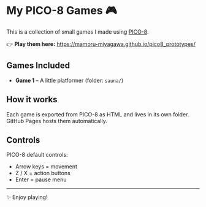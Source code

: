# My PICO-8 Games 🎮

This is a collection of small games I made using [PICO-8](https://www.lexaloffle.com/pico-8.php).

👉 **Play them here:** https://mamoru-miyagawa.github.io/pico8_prototypes/

## Games Included
- **Game 1** – A little platformer (folder: `sauna/`)
<!-- - **Game 2** – A puzzle experiment (folder: `game2/`)
- **Game 3** – A space shooter (folder: `game3/`) -->

## How it works
Each game is exported from PICO-8 as HTML and lives in its own folder.  
GitHub Pages hosts them automatically.

## Controls
PICO-8 default controls:
- Arrow keys = movement
- Z / X = action buttons
- Enter = pause menu

---
✨ Enjoy playing!

